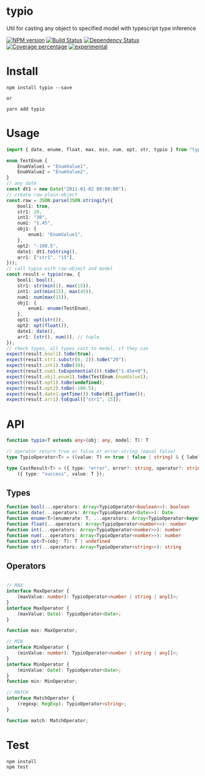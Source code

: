 # typio

Util for casting any object to specified model with typescript type inference

[![NPM version][npm-image]][npm-url] [![Build Status][travis-image]][travis-url] [![Dependency Status][daviddm-image]][daviddm-url] [![Coverage percentage][coveralls-image]][coveralls-url]
[![experimental](http://badges.github.io/stability-badges/dist/experimental.svg)](http://github.com/badges/stability-badges)

# Install

    npm install typio --save

    or 

    yarn add typio

# Usage

```typescript
import { date, enume, float, max, min, num, opt, str, typio } from "typio";

enum TestEnum {
    EnumValue1 = "EnumValue1",
    EnumValue2 = "EnumValue2",
}
// any date
const dt1 = new Date("2011-01-02 00:00:00");
// create raw plain-object
const raw = JSON.parse(JSON.stringify({
    bool1: true,
    str1: 20,
    int1: "30",
    num1: "1.45",
    obj1: {
        enum1: "EnumValue1",
    },
    opt2: "-100.5",
    date1: dt1.toString(),
    arr1: ["str1", "15"],
}));
// call typio with raw-object and model
const result = typio(raw, {
    bool1: bool(),
    str1: str(min(1), max(15)),
    int1: int(min(15), max(45)),
    num1: num(max(15)),
    obj1: {
        enum1: enume(TestEnum),
    },
    opt1: opt(str()),
    opt2: opt(float()),
    date1: date(),
    arr1: [str(), num()], // tuple
});
// check types, all types cast to model, if they can
expect(result.bool1).toBe(true);
expect(result.str1.substr(0, 2)).toBe("20");
expect(result.int1).toBe(30);
expect(result.num1.toExponential()).toBe("1.45e+0");
expect(result.obj1.enum1).toBe(TestEnum.EnumValue1);
expect(result.opt1).toBe(undefined);
expect(result.opt2).toBe(-100.5);
expect(result.date1.getTime()).toBe(dt1.getTime());
expect(result.arr1).toEqual(["str1", 15]);

```

# API

```typescript
function typio<T extends any>(obj: any, model: T): T

// operator return true or false or error-string (equal false)
type TypioOperator<T> = ((value: T) => true | false | string) & { label: string };

type CastResult<T> = ({ type: "error", error?: string, operator?: string, value: T }) |
    ({ type: "success", value: T });
```

## Types

```typescript
function bool(...operators: Array<TypioOperator<boolean>>): boolean
function date(...operators: Array<TypioOperator<Date>>): Date
function enume<T>(enumerate: T, ...operators: Array<TypioOperator<keyof T>>): T[keyof T]
function float(...operators: Array<TypioOperator<number>>): number
function int(...operators: Array<TypioOperator<number>>): number
function num(...operators: Array<TypioOperator<number>>): number
function opt<T>(obj: T): T | undefined
function str(...operators: Array<TypioOperator<string>>): string
```

## Operators

```typescript

// MAX
interface MaxOperator {
    (maxValue: number): TypioOperator<number | string | any[]>;
}
interface MaxOperator {
    (maxValue: Date): TypioOperator<Date>;
}

function max: MaxOperator;

// MIN
interface MinOperator {
    (minValue: number): TypioOperator<number | string | any[]>;
}
interface MinOperator {
    (minValue: Date): TypioOperator<Date>;
}
function min: MinOperator;

// MATCH
interface MatchOperator {
    (regexp: RegExp): TypioOperator<string>;
}

function match: MatchOperator;
```

# Test

    npm install
    npm test

[npm-image]: https://badge.fury.io/js/typio.svg
[npm-url]: https://npmjs.org/package/typio
[travis-image]: https://travis-ci.org/arvitaly/typio.svg?branch=master
[travis-url]: https://travis-ci.org/arvitaly/typio
[daviddm-image]: https://david-dm.org/arvitaly/typio.svg?theme=shields.io
[daviddm-url]: https://david-dm.org/arvitaly/typio
[coveralls-image]: https://coveralls.io/repos/arvitaly/typio/badge.svg
[coveralls-url]: https://coveralls.io/r/arvitaly/typio